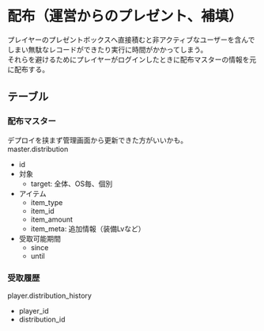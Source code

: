 # 配布（運営からのプレゼント、補填）
プレイヤーのプレゼントボックスへ直接積むと非アクティブなユーザーを含んでしまい無駄なレコードができたり実行に時間がかかってしまう。  
それらを避けるためにプレイヤーがログインしたときに配布マスターの情報を元に配布する。

## テーブル

### 配布マスター
デプロイを挟まず管理画面から更新できた方がいいかも。  
master.distribution
- id
- 対象
  - target: 全体、OS毎、個別
- アイテム
  - item_type
  - item_id
  - item_amount
  - item_meta: 追加情報（装備Lvなど）
- 受取可能期間
  - since
  - until

### 受取履歴
player.distribution_history
- player_id
- distribution_id
